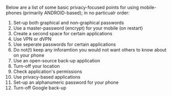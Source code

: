 Below are a list of some basic privacy-focused points for using mobile-phones (primarily ANDROID-based); in no particualr order:

1) Set-up both graphical and non-graphical passwords
2) Use a master-password (encrypt) for your mobile (on restart)
3) Create a second space for certain applications
4) Use VPN or dVPN
5) Use seperate passwords for certain applications
6) Do not(!) keep any inforamtion you would not want others to know about on your phone
7) Use an open-source back-up application
8) Turn-off your location
9) Check application's permissions
10) Use privacy-based applications
11) Set-up an alphanumeric password for your phone
12) Turn-off Google back-up
